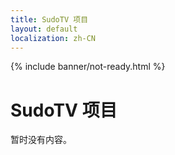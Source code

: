 ```yaml
---
title: SudoTV 项目
layout: default
localization: zh-CN
---
```


{% include banner/not-ready.html %}

# SudoTV 项目

暂时没有内容。
